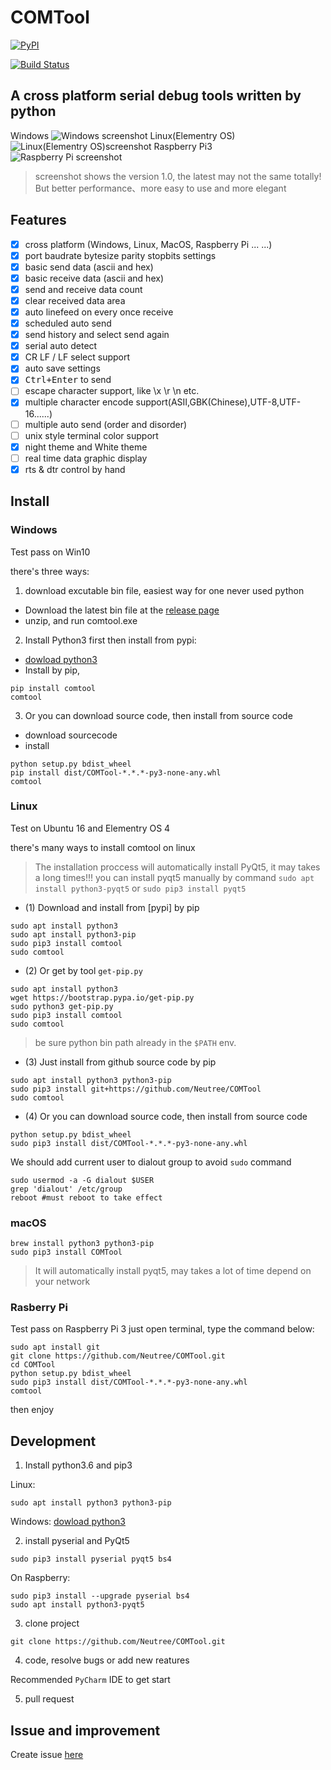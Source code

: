 COMTool
========

 [![PyPI](https://img.shields.io/pypi/v/comtool.svg)](https://pypi.python.org/pypi/comtool/)
 
[![Build Status](https://travis-ci.org/Neutree/COMTool.svg?branch=master)](https://travis-ci.org/Neutree/COMTool)

A cross platform serial debug tools written by python
--------

Windows
![Windows screenshot](./COMToolData/assets/screenshot_V1.7.png)
Linux(Elementry OS)
![Linux(Elementry OS)screenshot](./COMToolData/assets/screenshot_V1.4_night.png)
Raspberry Pi3
![Raspberry Pi screenshot](./COMToolData/assets/RaspberryPiScreenshot.png)
> screenshot shows the version 1.0, the latest may not the same totally! But better performance、more easy to use and more elegant

## Features

- [x] cross platform (Windows, Linux, MacOS, Raspberry Pi ... ...)
- [x] port baudrate bytesize parity stopbits settings
- [x] basic send data (ascii and hex)
- [x] basic receive data (ascii and hex)
- [x] send and receive data count
- [x] clear received data area
- [x] auto linefeed on every once receive
- [x] scheduled auto send
- [x] send history and select send again
- [x] serial auto detect
- [x] CR LF / LF select support
- [x] auto save settings
- [x] <kbd>Ctrl+Enter</kbd> to send
- [ ] escape character support, like \x \r \n etc.
- [x] multiple character encode support(ASII,GBK(Chinese),UTF-8,UTF-16......)
- [ ] multiple auto send (order and disorder)
- [ ] unix style terminal color support
- [x] night theme and White theme
- [ ] real time data graphic display
- [x] rts & dtr control by hand

## Install

### Windows

Test pass on Win10

there's three ways:
1. download excutable bin file, easiest way for one never used python
  * Download the latest bin file at the [release page](https://github.com/Neutree/COMTool/releases)
  * unzip, and run comtool.exe
2. Install Python3 first then install from pypi:
  * [dowload python3](https://www.python.org/downloads/)
  * Install by pip,
```
pip install comtool
comtool
```
3. Or you can download source code, then install from source code
  * download sourcecode
  * install
```
python setup.py bdist_wheel
pip install dist/COMTool-*.*.*-py3-none-any.whl
comtool
```


### Linux

Test on Ubuntu 16 and Elementry OS 4

there's many ways to install comtool on linux

> The installation proccess will automatically install PyQt5, it may takes a long times!!!
> you can install pyqt5 manually by command `sudo apt install python3-pyqt5` or `sudo pip3 install pyqt5`

* (1) Download and install from [pypi] by pip

```
sudo apt install python3
sudo apt install python3-pip
sudo pip3 install comtool
sudo comtool
```

* (2) Or get by tool `get-pip.py`

```
sudo apt install python3
wget https://bootstrap.pypa.io/get-pip.py 
sudo python3 get-pip.py
sudo pip3 install comtool
sudo comtool
```

> be sure python bin path already in the `$PATH` env.

* (3) Just install from github source code by pip

```
sudo apt install python3 python3-pip
sudo pip3 install git+https://github.com/Neutree/COMTool
sudo comtool
```

* (4) Or you can download source code, then install from source code

```
python setup.py bdist_wheel
sudo pip3 install dist/COMTool-*.*.*-py3-none-any.whl
```

We should add current user to dialout group to avoid `sudo` command
```
sudo usermod -a -G dialout $USER
grep 'dialout' /etc/group
reboot #must reboot to take effect
```


### macOS

```
brew install python3 python3-pip
sudo pip3 install COMTool
```
> It will automatically install pyqt5, may takes a lot of time depend on your network

### Rasberry Pi

Test pass on Raspberry Pi 3
just open terminal, type the command below:
```
sudo apt install git
git clone https://github.com/Neutree/COMTool.git
cd COMTool
python setup.py bdist_wheel
sudo pip3 install dist/COMTool-*.*.*-py3-none-any.whl
comtool
```
then enjoy

## Development

1. Install python3.6 and pip3

Linux:
```
sudo apt install python3 python3-pip
```

Windows: 
  [dowload python3](https://www.python.org/downloads/)

2. install pyserial and PyQt5
```
sudo pip3 install pyserial pyqt5 bs4
```
On Raspberry:
```
sudo pip3 install --upgrade pyserial bs4
sudo apt install python3-pyqt5
```

3. clone project
```
git clone https://github.com/Neutree/COMTool.git
```

4. code, resolve bugs or add new reatures

Recommended `PyCharm` IDE to get start


5. pull request

## Issue and improvement

Create issue [here](https://github.com/Neutree/COMTool/issues/new)



